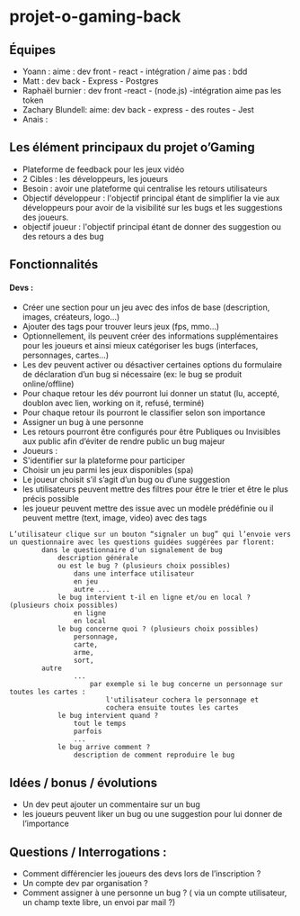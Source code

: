 # projet-o-gaming-back

## Équipes
- Yoann : aime : dev front - react - intégration / aime pas : bdd
- Matt : dev back - Express - Postgres
- Raphaël burnier : dev front -react - (node.js)  -intégration aime pas les token
- Zachary Blundell:  aime: dev back - express -  des routes  - Jest 
- Anais : 

## Les élément principaux du projet o’Gaming
- Plateforme de feedback pour les jeux vidéo
- 2 Cibles : les développeurs, les joueurs
- Besoin : avoir une plateforme qui centralise les retours utilisateurs
- Objectif développeur : l'objectif principal étant de simplifier la vie aux développeurs pour avoir de la visibilité sur les bugs et les suggestions des joueurs.
- objectif joueur :  l'objectif principal étant de donner des suggestion ou des retours a des bug 


## Fonctionnalités 
#### Devs :
- Créer une section pour un jeu avec des infos de base (description, images, créateurs, logo…)
- Ajouter des tags pour trouver leurs jeux (fps, mmo…)
- Optionnellement, ils peuvent créer des informations supplémentaires pour les joueurs et ainsi mieux catégoriser les bugs (interfaces, personnages, cartes…)
- Les dev peuvent activer ou désactiver certaines options du formulaire de déclaration d’un bug si nécessaire (ex: le bug se produit online/offline)
- Pour chaque retour les dév pourront lui donner un statut (lu, accepté, doublon avec lien, working on it, refusé, terminé)
- Pour chaque retour ils pourront le classifier selon son importance
- Assigner un bug à une personne
- Les retours pourront être configurés pour être Publiques ou Invisibles aux public afin d’éviter de rendre public un bug majeur
- Joueurs :
- S'identifier sur la plateforme pour participer
- Choisir un jeu parmi les jeux disponibles (spa)
- Le joueur choisit s’il s’agit d’un bug ou d’une suggestion
- les utilisateurs peuvent mettre des filtres pour être le trier et être le plus précis possible
- les joueur peuvent mettre des issue avec un modèle prédéfinie ou il peuvent mettre (text, image, video) avec des tags
```
L’utilisateur clique sur un bouton “signaler un bug” qui l’envoie vers un questionnaire avec les questions guidées suggérées par florent:
    	dans le questionnaire d'un signalement de bug
        	description générale
        	ou est le bug ? (plusieurs choix possibles)
            	dans une interface utilisateur
            	en jeu
            	autre ...
        	le bug intervient t-il en ligne et/ou en local ? (plusieurs choix possibles)
            	en ligne
            	en local
        	le bug concerne quoi ? (plusieurs choix possibles)
            	personnage,
            	carte,
            	arme,
            	sort,
		autre
            	...
                	par exemple si le bug concerne un personnage sur toutes les cartes :
                    	l'utilisateur cochera le personnage et
                    	cochera ensuite toutes les cartes
        	le bug intervient quand ?
            	tout le temps
            	parfois
            	...
        	le bug arrive comment ?
            	description de comment reproduire le bug
```
## Idées / bonus / évolutions
- Un dev peut ajouter un commentaire sur un bug
- les joueurs peuvent liker un bug ou une suggestion pour lui donner de l’importance

## Questions / Interrogations :
- Comment différencier les joueurs des devs lors de l’inscription ? 
- Un compte dev par organisation ? 
- Comment assigner à une personne un bug ? ( via un compte utilisateur, un champ texte libre, un envoi par mail ?)
